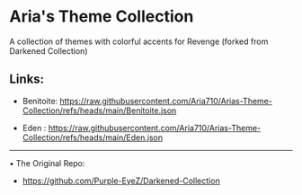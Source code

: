 # Aria's Theme Collection
A collection of themes with colorful accents for Revenge (forked from Darkened Collection)

## Links:

- Benitoite: https://raw.githubusercontent.com/Aria710/Arias-Theme-Collection/refs/heads/main/Benitoite.json

- Eden : https://raw.githubusercontent.com/Aria710/Arias-Theme-Collection/refs/heads/main/Eden.json

--------------------------------------------------

• The Original Repo:
- https://github.com/Purple-EyeZ/Darkened-Collection
